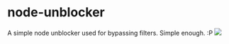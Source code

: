 # node-unblocker
A simple node unblocker used for bypassing filters. Simple enough. :P
![](master/ss.png)

